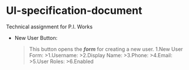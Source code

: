 # UI-specification-document
Technical assignment for P.I. Works

- New User Button:
   >This button opens the ***form*** for creating a new user.
   1.New User Form:
      >1.Username:
      >2.Display Name:
      >3.Phone:
      >4.Email:
      >5.User Roles:
      >6.Enabled
   
